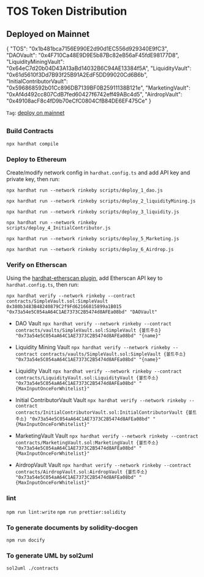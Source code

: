 # TOS Token Distribution


## Deployed on Mainnet

{
  "TOS": "0x1b481bca7156E990E2d90d1EC556d929340E9fC3",
  "DAOVault": "0x4F710Ca48E9D9E5b87Bc82eB56aF45fdE98177D8",
  "LiquidityMiningVault": "0x64eC7d20b04D43A13aBd14032B6C94AE13384f5A",
  "LiquidityVault": "0x61d5610f3Dd7B93f25B91A2EdF5DD99020Cd6B6b",
  "InitialContributorVault": "0x596868592b01Cc896DB7139BF0B25911138B121e",
  "MarketingVault": "0xAf4d492cc807CdB7fed60427f6742eff49ABc4d5",
  "AirdropVault": "0x49108acF8c4fD9b70eCfC0804CfB84DE6EF475Ce"
}

`Tag`: [deploy on mainnet](https://github.com/Onther-Tech/tonstarter-token-distribution/commit/1eac24c2c60c32ad9e4c977e5262abedc7b443a0)


##

### Build Contracts

`npx hardhat compile`

### Deploy to Ethereum

Create/modify network config in `hardhat.config.ts` and add API key and private key, then run:

`npx hardhat run --network rinkeby scripts/deploy_1_dao.js`

`npx hardhat run --network rinkeby scripts/deploy_2_liquidityMining.js`

`npx hardhat run --network rinkeby scripts/deploy_3_liquidity.js`

`npx hardhat run --network rinkeby scripts/deploy_4_InitialContributor.js`

`npx hardhat run --network rinkeby scripts/deploy_5_Marketing.js`

`npx hardhat run --network rinkeby scripts/deploy_6_Airdrop.js`

### Verify on Etherscan

Using the [hardhat-etherscan plugin](https://hardhat.org/plugins/nomiclabs-hardhat-etherscan.html), add Etherscan API key to `hardhat.config.ts`, then run:

`npx hardhat verify --network rinkeby --contract contracts/SimpleVault.sol:SimpleVault 0x380b3483B48240879C2f9Fd62166815899a1B015 "0x73a54e5C054aA64C1AE7373C2B5474d8AFEa08bd" "DAOVault"`

* DAO Vault
`npx hardhat verify --network rinkeby --contract contracts/vaults/SimpleVault.sol:SimpleVault {볼트주소} "0x73a54e5C054aA64C1AE7373C2B5474d8AFEa08bd" "{name}"`

* Liquidity Mining Vault
`npx hardhat verify --network rinkeby --contract contracts/vaults/SimpleVault.sol:SimpleVault {볼트주소} "0x73a54e5C054aA64C1AE7373C2B5474d8AFEa08bd" "{name}"`

* Liquidity  Vault
`npx hardhat verify --network rinkeby --contract contracts/LiquidityVault.sol:LiquidityVault {볼트주소} "0x73a54e5C054aA64C1AE7373C2B5474d8AFEa08bd" "{MaxInputOnceForWhitelist}"`

* Initial ContributorVault  Vault
`npx hardhat verify --network rinkeby --contract contracts/InitialContributorVault.sol:InitialContributorVault {볼트주소} "0x73a54e5C054aA64C1AE7373C2B5474d8AFEa08bd" "{MaxInputOnceForWhitelist}"`

* MarketingVault  Vault
`npx hardhat verify --network rinkeby --contract contracts/MarketingVault.sol:MarketingVault {볼트주소} "0x73a54e5C054aA64C1AE7373C2B5474d8AFEa08bd" "{MaxInputOnceForWhitelist}"`


* AirdropVault  Vault
`npx hardhat verify --network rinkeby --contract contracts/AirdropVault.sol:AirdropVault {볼트주소} "0x73a54e5C054aA64C1AE7373C2B5474d8AFEa08bd" "{MaxInputOnceForWhitelist}"`


### lint
`npm run lint:write`
`npm run prettier:solidity`

### To generate documents by solidity-docgen
`npm run docify`


### To generate UML by sol2uml
`sol2uml ./contracts`
